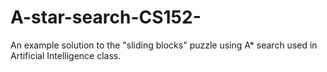 # A-star-search-CS152-
An example solution to the "sliding blocks" puzzle using A* search used in Artificial Intelligence class.
